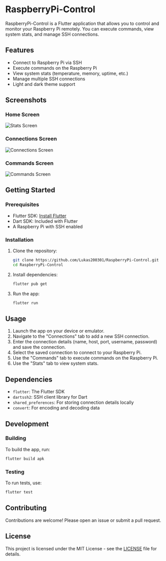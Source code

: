 # RaspberryPi-Control

RaspberryPi-Control is a Flutter application that allows you to control and monitor your Raspberry Pi remotely. You can execute commands, view system stats, and manage SSH connections.

## Features

- Connect to Raspberry Pi via SSH
- Execute commands on the Raspberry Pi
- View system stats (temperature, memory, uptime, etc.)
- Manage multiple SSH connections
- Light and dark theme support

## Screenshots

### Home Screen
![Stats Screen](screenshots/stats_screen.png)

### Connections Screen
![Connections Screen](screenshots/connections_screen.png)

### Commands Screen
![Commands Screen](screenshots/commands_screen.png)

## Getting Started

### Prerequisites

- Flutter SDK: [Install Flutter](https://flutter.dev/docs/get-started/install)
- Dart SDK: Included with Flutter
- A Raspberry Pi with SSH enabled

### Installation

1. Clone the repository:
    ```bash
    git clone https://github.com/Lukas200301/RaspberryPi-Control.git
    cd RaspberryPi-Control
    ```

2. Install dependencies:
    ```bash
    flutter pub get
    ```

3. Run the app:
    ```bash
    flutter run
    ```

## Usage

1. Launch the app on your device or emulator.
2. Navigate to the "Connections" tab to add a new SSH connection.
3. Enter the connection details (name, host, port, username, password) and save the connection.
4. Select the saved connection to connect to your Raspberry Pi.
5. Use the "Commands" tab to execute commands on the Raspberry Pi.
6. Use the "Stats" tab to view system stats.

## Dependencies

- `flutter`: The Flutter SDK
- `dartssh2`: SSH client library for Dart
- `shared_preferences`: For storing connection details locally
- `convert`: For encoding and decoding data

## Development

### Building

To build the app, run:
```bash
flutter build apk
```

### Testing

To run tests, use:
```bash
flutter test
```

## Contributing

Contributions are welcome! Please open an issue or submit a pull request.

## License

This project is licensed under the MIT License - see the [LICENSE](LICENSE) file for details.
